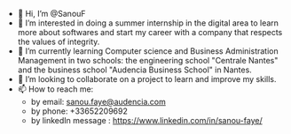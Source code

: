 - 👋 Hi, I’m @SanouF
- 👀 I’m interested in doing a summer internship in the digital area to learn more about softwares and start my career with a company that respects the values of integrity.
- 🌱 I’m currently learning Computer science and Business Administration Management in two schools: the engineering school "Centrale Nantes" and the business school "Audencia Business School" in Nantes.
- 💞️ I’m looking to collaborate on a project to learn and improve my skills.
- 📫 How to reach me:
  - by email: sanou.faye@audencia.com
  - by phone: +33652209692
  - by linkedIn message : https://www.linkedin.com/in/sanou-faye/

<!---
SanouF/SanouF is a ✨ special ✨ repository because its `README.md` (this file) appears on your GitHub profile.
You can click the Preview link to take a look at your changes.
--->
